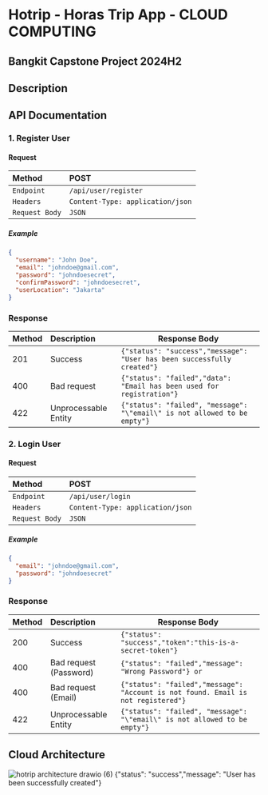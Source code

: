 # Hotrip - Horas Trip App - CLOUD COMPUTING

## Bangkit Capstone Project 2024H2

## Description

## API Documentation

### 1. Register User

#### Request

| **Method**     | **POST**                         |
| :------------- | :------------------------------- |
| `Endpoint`     | `/api/user/register`             |
| `Headers`      | `Content-Type: application/json` |
| `Request Body` | `JSON`                           |

##### Example

```json
{
  "username": "John Doe",
  "email": "johndoe@gmail.com",
  "password": "johndoesecret",
  "confirmPassword": "johndoesecret",
  "userLocation": "Jakarta"
}
```

### Response

| **Method** | **Description**      | **Response Body**                                                         |
| :--------- | :------------------- | ------------------------------------------------------------------------- |
| 201        | Success              | `{"status": "success","message": "User has been successfully created"}`   |
| 400        | Bad request          | `{"status": "failed","data": "Email has been used for registration"}`     |
| 422        | Unprocessable Entity | `{"status": "failed", "message": "\"email\" is not allowed to be empty"}` |

### 2. Login User

#### Request

| **Method**     | **POST**                         |
| :------------- | :------------------------------- |
| `Endpoint`     | `/api/user/login`                |
| `Headers`      | `Content-Type: application/json` |
| `Request Body` | `JSON`                           |

##### Example

```json
{
  "email": "johndoe@gmail.com",
  "password": "johndoesecret"
}
```

### Response

| **Method** | **Description**        | **Response Body**                                                                 |
| :--------- | :--------------------- | --------------------------------------------------------------------------------- |
| 200        | Success                | `{"status": "success","token":"this-is-a-secret-token"}`                          |
| 400        | Bad request (Password) | `{"status": "failed","message": "Wrong Password"} or  `                           |
| 400        | Bad request (Email)    | `{"status": "failed","message": "Account is not found. Email is not registered"}` |
| 422        | Unprocessable Entity   | `{"status": "failed", "message": "\"email\" is not allowed to be empty"}`         |

## Cloud Architecture

![hotrip architecture drawio (6)](https://github.com/user-attachments/assets/051882ee-3d5a-4981-91c9-3ea2eb106b96)
{"status": "success","message": "User has been successfully created"}
